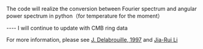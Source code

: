 The code will realize the conversion between Fourier spectrum and angular power spectrum in python（for temperature for the moment）

---- I will continue to update with CMB ring data

For more information, please see [J. Delabrouille, 1997](https://arxiv.org/pdf/astro-ph/9710349.pdf) and [Jia-Rui Li](https://arxiv.org/abs/2103.00561)
